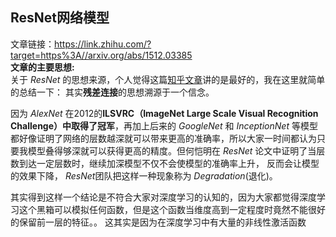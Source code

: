 ## ResNet网络模型
文章链接：https://link.zhihu.com/?target=https%3A//arxiv.org/abs/1512.03385  
**文章的主要思想:**  
关于
$ResNet$
的思想来源，个人觉得这篇[知乎文章](https://zhuanlan.zhihu.com/p/101332297)讲的是最好的，我在这里就简单的总结一下：
其实**残差连接**的思想溯源于一个信念。

因为
$AlexNet$
在2012的**ILSVRC（ImageNet Large Scale Visual Recognition Challenge）中取得了冠军**，再加上后来的
$GoogleNet$
和
$InceptionNet$
等模型都好像证明了网络的层数越深就可以带来更高的准确率，所以大家一时间都认为只要我模型叠得够深就可以获得更高的精度。但何恺明在
$ResNet$
论文中证明了当层数到达一定层数时，继续加深模型不仅不会使模型的准确率上升， 反而会让模型的效果下降，
$ResNet$团队把这样一种现象称为
$Degradation$(退化)。

其实得到这样一个结论是不符合大家对深度学习的认知的，因为大家都觉得深度学习这个黑箱可以模拟任何函数，但是这个函数当维度高到一定程度时竟然不能很好的保留前一层的特征。。
这其实是因为在深度学习中有大量的非线性激活函数
